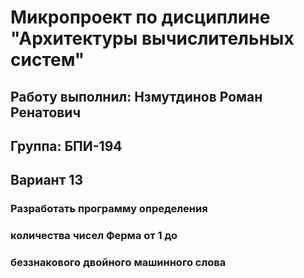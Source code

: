 # Микропроект по дисциплине "Архитектуры вычислительных систем"
## Работу выполнил: Нзмутдинов Роман Ренатович
## Группа: БПИ-194
## Вариант 13
### Разработать программу определения
### количества чисел Ферма от 1 до
### беззнакового двойного машинного слова

